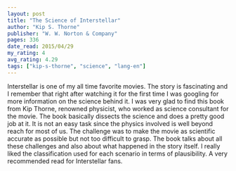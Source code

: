 ```yaml
---
layout: post
title: "The Science of Interstellar"
author: "Kip S. Thorne"
publisher: "W. W. Norton & Company"
pages: 336
date_read: 2015/04/29
my_rating: 4
avg_rating: 4.29
tags: ["kip-s-thorne", "science", "lang-en"]
---
```


Interstellar is one of my all time favorite movies. The story is fascinating and I remember that right after watching it for the first time I was googling for more information on the science behind it. I was very glad to find this book from Kip Thorne, renowned physicist, who worked as science consultant for the movie. The book basically dissects the science and does a pretty good job at it. It is not an easy task since the physics involved is well beyond reach for most of us. The challenge was to make the movie as scientific accurate as possible but not too difficult to grasp. The book talks about all these challenges and also about what happened in the story itself. I really liked the classification used for each scenario in terms of plausibility.  A very recommended read for Interstellar fans.

